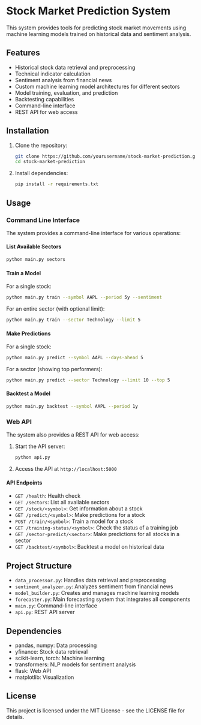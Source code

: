 # Stock Market Prediction System

This system provides tools for predicting stock market movements using machine learning models trained on historical data and sentiment analysis.

## Features

- Historical stock data retrieval and preprocessing
- Technical indicator calculation
- Sentiment analysis from financial news
- Custom machine learning model architectures for different sectors
- Model training, evaluation, and prediction
- Backtesting capabilities
- Command-line interface
- REST API for web access

## Installation

1. Clone the repository:
   ```bash
   git clone https://github.com/yourusername/stock-market-prediction.git
   cd stock-market-prediction
   ```

2. Install dependencies:
   ```bash
   pip install -r requirements.txt
   ```

## Usage

### Command Line Interface

The system provides a command-line interface for various operations:

#### List Available Sectors

```bash
python main.py sectors
```

#### Train a Model

For a single stock:
```bash
python main.py train --symbol AAPL --period 5y --sentiment
```

For an entire sector (with optional limit):
```bash
python main.py train --sector Technology --limit 5
```

#### Make Predictions

For a single stock:
```bash
python main.py predict --symbol AAPL --days-ahead 5
```

For a sector (showing top performers):
```bash
python main.py predict --sector Technology --limit 10 --top 5
```

#### Backtest a Model

```bash
python main.py backtest --symbol AAPL --period 1y
```

### Web API

The system also provides a REST API for web access:

1. Start the API server:
   ```bash
   python api.py
   ```

2. Access the API at `http://localhost:5000`

#### API Endpoints

- `GET /health`: Health check
- `GET /sectors`: List all available sectors
- `GET /stock/<symbol>`: Get information about a stock
- `GET /predict/<symbol>`: Make predictions for a stock
- `POST /train/<symbol>`: Train a model for a stock
- `GET /training-status/<symbol>`: Check the status of a training job
- `GET /sector-predict/<sector>`: Make predictions for all stocks in a sector
- `GET /backtest/<symbol>`: Backtest a model on historical data

## Project Structure

- `data_processor.py`: Handles data retrieval and preprocessing
- `sentiment_analyzer.py`: Analyzes sentiment from financial news
- `model_builder.py`: Creates and manages machine learning models
- `forecaster.py`: Main forecasting system that integrates all components
- `main.py`: Command-line interface
- `api.py`: REST API server

## Dependencies

- pandas, numpy: Data processing
- yfinance: Stock data retrieval
- scikit-learn, torch: Machine learning
- transformers: NLP models for sentiment analysis
- flask: Web API
- matplotlib: Visualization

## License

This project is licensed under the MIT License - see the LICENSE file for details.